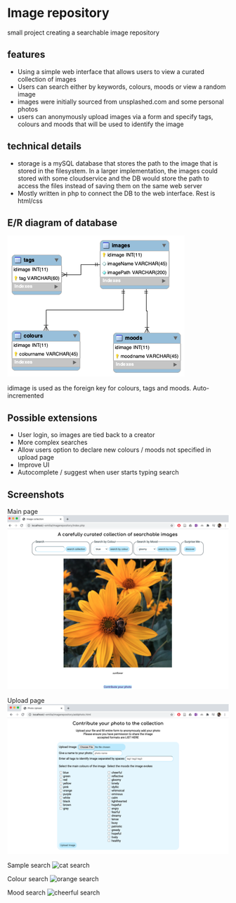 # Image repository

small project creating a searchable image repository

## features
* Using a simple web interface that allows users to view a curated collection of images
* Users can search either by keywords, colours, moods or view a random image
* images were initially sourced from unsplashed.com and some personal photos
* users can anonymously upload images via a form and specify tags, colours and moods that will be used to identify the image

## technical details
* storage is a mySQL database that stores the path to the image that is stored in the filesystem. In a larger implementation, the images could stored with some cloudservice and the DB would store the path to access the files instead of saving them on the same web server
* Mostly written in php to connect the DB to the web interface. Rest is html/css


## E/R diagram of database

![ER diagram](https://github.com/EmiliaSe/Image-Repository/blob/master/documentation/DB%20ER%20diagram.png)

idimage is used as the foreign key for colours, tags and moods. Auto-incremented

## Possible extensions

* User login, so images are tied back to a creator
* More complex searches
* Allow users option to declare new colours / moods not specified in upload page
* Improve UI
* Autocomplete / suggest when user starts typing search

## Screenshots
Main page
![Main page](https://github.com/EmiliaSe/Image-Repository/blob/master/documentation/mainpage%20screenshot.png)

Upload page
![Upload page](https://github.com/EmiliaSe/Image-Repository/blob/master/documentation/submission%20screenshot.png)

Sample search
![cat search](https://github.com/EmiliaSe/Image-Repository/blob/master/documentation/catsearch.gif)

Colour search
![orange search](https://github.com/EmiliaSe/Image-Repository/blob/master/documentation/orangesearch.gif)

Mood search
![cheerful search](https://github.com/EmiliaSe/Image-Repository/blob/master/documentation/cheerfulsearch.gif)
